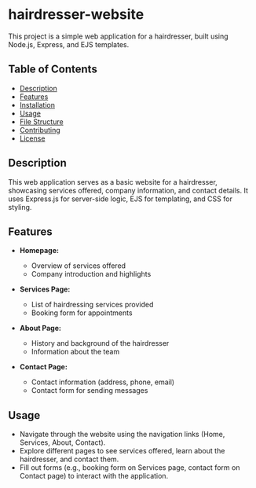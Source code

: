 # hairdresser-website

This project is a simple web application for a hairdresser, built using Node.js, Express, and EJS templates.

## Table of Contents

- [Description](#description)
- [Features](#features)
- [Installation](#installation)
- [Usage](#usage)
- [File Structure](#file-structure)
- [Contributing](#contributing)
- [License](#license)

## Description

This web application serves as a basic website for a hairdresser, showcasing services offered, company information, and contact details. It uses Express.js for server-side logic, EJS for templating, and CSS for styling.

## Features

- **Homepage:**
  - Overview of services offered
  - Company introduction and highlights

- **Services Page:**
  - List of hairdressing services provided
  - Booking form for appointments

- **About Page:**
  - History and background of the hairdresser
  - Information about the team

- **Contact Page:**
  - Contact information (address, phone, email)
  - Contact form for sending messages

## Usage

 - Navigate through the website using the navigation links (Home, Services, About, Contact).
 - Explore different pages to see services offered, learn about the hairdresser, and contact them.
 - Fill out forms (e.g., booking form on Services page, contact form on Contact page) to interact with the application.
